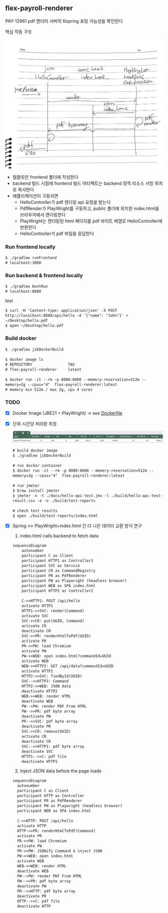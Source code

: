 ## flex-payroll-renderer

PAY-12961 pdf 렌더러 서버의 Kopring 포팅 가능성을 확인한다

핵심 작동 구조

![](docs/sequence.JPEG)

- 템플릿은 frontend 폴더에 작성한다
- backend 빌드 시점에 frontend 빌드 아티팩트는 backend 정적 리소스 서빙 위치로 복사한다
- 애플리케이션이 구동되면
  - HelloController가 pdf 렌더링 api 요청을 받는다
  - PdfRender가 PlayWright를 구동하고, public 폴더에 위치한 index.html을 브라우저에서 렌더링한다
  - PlayWright는 렌더링된 html 페이지를 pdf 바이트 배열로 HelloController에 반환한다
  - HelloController가 pdf 파일을 응답한다

### Run frontend locally

```shell
$ ./gradlew runFrontend
# localhost:3000
```

### Run backend & frontend locally

```shell
$ ./gradlew bootRun
# localhost:8080
```

test

```shell
$ curl -H 'Content-type: application/json' -X POST http://localhost:8080/api/hello -d '{"name": "John"}' > ~/Desktop/hello.pdf
$ open ~/Desktop/hello.pdf
```

### Build docker

```shell
$ ./gradlew jibDockerBuild

$ docker image ls
# REPOSITORY                TAG
# flex-payroll-renderer     latest

$ docker run -it --rm -p 8080:8080 --memory-reservation=512m --memory=2g --cpus="4"  flex-payroll-renderer:latest
# memory min 512m / max 2g, cpu 4 cores
```

### TODO

- [x] Docker Image (JRE21 + PlayWright) -> see [Dockerfile](Dockerfile)
- [x] 단위 시간당 처리량 측정

  ![](docs/hello-api-test-summary.png)
  
  ```shell
  # build docker image
  $ ./gradlew jibDockerBuild
  
  # run docker container
  $ docker run -it --rm -p 8080:8080 --memory-reservation=512m --memory=2g --cpus="4"  flex-payroll-renderer:latest
  
  # run jmeter
  $ brew install jmeter
  $ jmeter -n -t ./docs/hello-api-test.jmx -l ./build/hello-api-test-result.csv -e -o ./build/test-reports
  
  # check test results
  $ open ./build/test-reports/index.html
  ```

- [x] Spring <-> PlayWright+index.html 간 더 나은 데이터 교환 방식 연구

  1) index.html calls backend to fetch data
  ```mermaid
  sequenceDiagram
      autonumber
      participant C as Client
      participant HTTP1 as Controller1
      participant SVC as Service
      participant CR as CommandRegistry
      participant PR as PdfRenderer
      participant PW as Playwright (headless browser)
      participant WEB as SPA index.html
      participant HTTP2 as Controller2
  
      C->>HTTP1: POST /api/hello
      activate HTTP1
      HTTP1->>SVC: render(Command)
      activate SVC
      SVC->>CR: put(UUID, Command)
      activate CR
      deactivate CR
      SVC->>PR: renderHtmlToPdf(UUID)
      activate PR
      PR->>PW: load Chromium
      activate PW
      PW->>WEB: open index.html?commandId=UUID
      activate WEB
      WEB->>HTTP2: GET /api/data?commandId=UUID
      activate HTTP2
      HTTP2->>SVC: findById(UUID)
      SVC-->>HTTP2: Command
      HTTP2->>WEB: JSON data
      deactivate HTTP2
      WEB->>WEB: render HTML
      deactivate WEB
      PW-->PW: render PDF From HTML
      PW-->>PR: pdf byte array
      deactivate PW
      PR-->>SVC: pdf byte array
      deactivate PR
      SVC->>CR: remove(UUID)
      activate CR
      deactivate CR
      SVC-->>HTTP1: pdf byte array
      deactivate SVC
      HTTP1-->>C: pdf file
      deactivate HTTP1
  ```

  2) Inject JSON data before the page loads
  ```mermaid
  sequenceDiagram
    autonumber
    participant C as Client
    participant HTTP as Controller
    participant PR as PdfRenderer
    participant PW as Playwright (headless browser)
    participant WEB as SPA index.html
  
    C->>HTTP: POST /api/hello
    activate HTTP
    HTTP->>PR: renderHtmlToPdf(Command)
    activate PR
    PR->>PW: load Chromium
    activate PW
    PR->>PW: JSONify Command & inject JSON
    PW->>WEB: open index.html
    activate WEB
    WEB->>WEB: render HTML
    deactivate WEB
    PW-->PW: render PDF From HTML
    PW-->>PR: pdf byte array
    deactivate PW
    PR-->>HTTP: pdf byte array
    deactivate PR
    HTTP-->>C: pdf file
    deactivate HTTP
  ```
